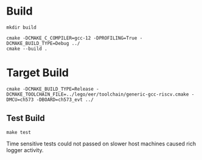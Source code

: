 # Build

```
mkdir build

cmake -DCMAKE_C_COMPILER=gcc-12 -DPROFILING=True -DCMAKE_BUILD_TYPE=Debug ../
cmake --build .
```

# Target Build

```
cmake -DCMAKE_BUILD_TYPE=Release -DCMAKE_TOOLCHAIN_FILE=../lego/eer/toolchain/generic-gcc-riscv.cmake -DMCU=ch573 -DBOARD=ch573_evt ../
```

## Test Build

`make test`

Time sensitive tests could not passed on slower host machines caused rich logger activity.

